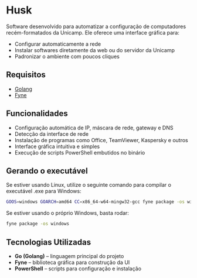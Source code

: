 # Husk

Software desenvolvido para automatizar a configuração de computadores recém-formatados da Unicamp. Ele oferece uma interface gráfica para:

- Configurar automaticamente a rede
- Instalar softwares diretamente da web ou do servidor da Unicamp
- Padronizar o ambiente com poucos cliques

## Requisitos
- [Golang](https://go.dev/doc/install)
- [Fyne](https://docs.fyne.io/started/)

## Funcionalidades

- Configuração automática de IP, máscara de rede, gateway e DNS
- Detecção da interface de rede
- Instalação de programas como Office, TeamViewer, Kaspersky e outros
- Interface gráfica intuitiva e simples
- Execução de scripts PowerShell embutidos no binário

## Gerando o executável
Se estiver usando Linux, utilize o seguinte comando para compilar o executável .exe para Windows:

```bash
GOOS=windows GOARCH=amd64 CC=x86_64-w64-mingw32-gcc fyne package -os windows
```

Se estiver usando o próprio Windows, basta rodar:
```bash
fyne package -os windows
```

## Tecnologias Utilizadas

- **Go (Golang)** – linguagem principal do projeto
- **Fyne** – biblioteca gráfica para construção da UI
- **PowerShell** – scripts para configuração e instalação
